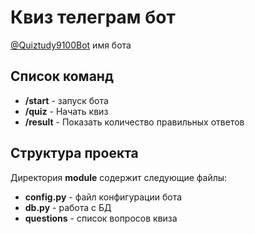 # Квиз телеграм бот
[@Quiztudy9100Bot](https://t.me/Quiztudy9100Bot) имя бота
## Список команд
* **/start** - запуск бота
* **/quiz** - Начать квиз
* **/result** - Показать количество правильных ответов
## Структура проекта
Директория **module** содержит следующие файлы:
* **config.py** - файл конфигурации бота
* **db.py** - работа с БД
* **questions** - список вопросов квиза